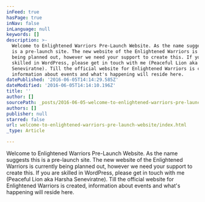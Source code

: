 ```yaml
---
inFeed: true
hasPage: true
inNav: false
inLanguage: null
keywords: []
description: >-
  Welcome to Enlightened Warriors Pre-Launch Website. As the name suggests this
  is a pre-launch site. The new website of the Enlightened Warriors is currently
  being planned out, however we need your support to create this. If you are
  skilled in WordPress, please get in touch with me (Peaceful Lion aka Harsha
  Seneviratne). Till the official website for Enlightened Warriors is created,
  information about events and what's happening will reside here.
datePublished: '2016-06-05T14:14:29.585Z'
dateModified: '2016-06-05T14:14:10.196Z'
title: ''
author: []
sourcePath: _posts/2016-06-05-welcome-to-enlightened-warriors-pre-launch-website.md
authors: []
publisher: null
starred: false
url: welcome-to-enlightened-warriors-pre-launch-website/index.html
_type: Article

---
```

Welcome to Enlightened Warriors Pre-Launch Website. As the name suggests this is a pre-launch site. The new website of the Enlightened Warriors is currently being planned out, however we need your support to create this. If you are skilled in WordPress, please get in touch with me (Peaceful Lion aka Harsha Seneviratne). Till the official website for Enlightened Warriors is created, information about events and what's happening will reside here.